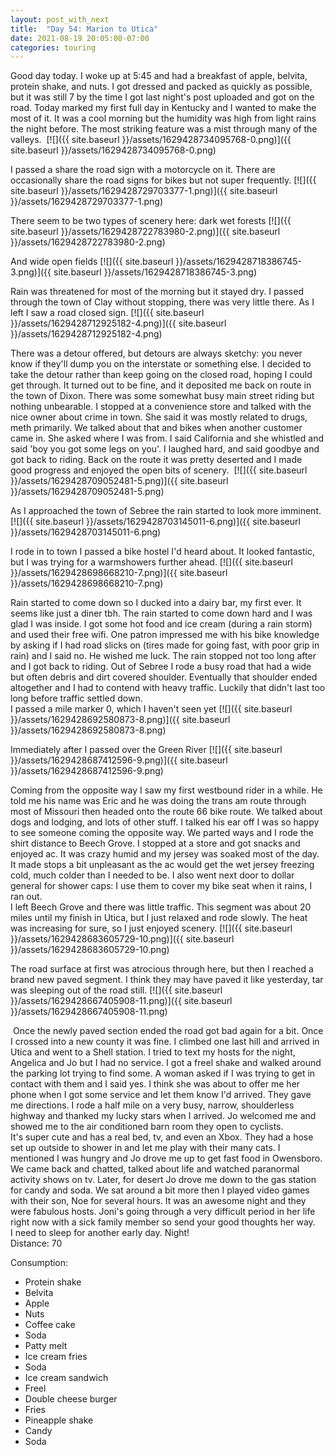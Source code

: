 ```yaml
---
layout: post_with_next
title:  "Day 54: Marion to Utica"
date: 2021-08-19 20:05:00-07:00
categories: touring
---
```

Good day today. I woke up at 5:45 and had a breakfast of apple, belvita, protein shake, and nuts. I got dressed and packed as quickly as possible, but it was still 7 by the time I got last night's post uploaded and got on the road. Today marked my first full day in Kentucky and I wanted to make the most of it. It was a cool morning but the humidity was high from light rains the night before. The most striking feature was a mist through many of the valleys. 
[![]({{ site.baseurl }}/assets/1629428734095768-0.png)]({{ site.baseurl }}/assets/1629428734095768-0.png)
  
I passed a share the road sign with a motorcycle on it. There are occasionally share the road signs for bikes but not super frequently.
[![]({{ site.baseurl }}/assets/1629428729703377-1.png)]({{ site.baseurl }}/assets/1629428729703377-1.png)
  
There seem to be two types of scenery here: dark wet forests
[![]({{ site.baseurl }}/assets/1629428722783980-2.png)]({{ site.baseurl }}/assets/1629428722783980-2.png)
  
And wide open fields
[![]({{ site.baseurl }}/assets/1629428718386745-3.png)]({{ site.baseurl }}/assets/1629428718386745-3.png)
  
Rain was threatened for most of the morning but it stayed dry. I passed through the town of Clay without stopping, there was very little there. As I left I saw a road closed sign.
[![]({{ site.baseurl }}/assets/1629428712925182-4.png)]({{ site.baseurl }}/assets/1629428712925182-4.png)
  
There was a detour offered, but detours are always sketchy: you never know if they'll dump you on the interstate or something else. I decided to take the detour rather than keep going on the closed road, hoping I could get through. It turned out to be fine, and it deposited me back on route in the town of Dixon. There was some somewhat busy main street riding but nothing unbearable. I stopped at a convenience store and talked with the nice owner about crime in town. She said it was mostly related to drugs, meth primarily. We talked about that and bikes when another customer came in. She asked where I was from. I said California and she whistled and said 'boy you got some legs on you'. I laughed hard, and said goodbye and got back to riding. Back on the route it was pretty deserted and I made good progress and enjoyed the open bits of scenery. 
[![]({{ site.baseurl }}/assets/1629428709052481-5.png)]({{ site.baseurl }}/assets/1629428709052481-5.png)
  
As I approached the town of Sebree the rain started to look more imminent. 
[![]({{ site.baseurl }}/assets/1629428703145011-6.png)]({{ site.baseurl }}/assets/1629428703145011-6.png)
  
I rode in to town I passed a bike hostel I'd heard about. It looked fantastic, but I was trying for a warmshowers further ahead.
[![]({{ site.baseurl }}/assets/1629428698668210-7.png)]({{ site.baseurl }}/assets/1629428698668210-7.png)
  
Rain started to come down so I ducked into a dairy bar, my first ever. It seems like just a diner tbh. The rain started to come down hard and I was glad I was inside. I got some hot food and ice cream (during a rain storm) and used their free wifi. One patron impressed me with his bike knowledge by asking if I had road slicks on (tires made for going fast, with poor grip in rain) and I said no. He wished me luck. The rain stopped not too long after and I got back to riding. Out of Sebree I rode a busy road that had a wide but often debris and dirt covered shoulder. Eventually that shoulder ended altogether and I had to contend with heavy traffic. Luckily that didn't last too long before traffic settled down.  
I passed a mile marker 0, which I haven't seen yet
[![]({{ site.baseurl }}/assets/1629428692580873-8.png)]({{ site.baseurl }}/assets/1629428692580873-8.png)
  
Immediately after I passed over the Green River
[![]({{ site.baseurl }}/assets/1629428687412596-9.png)]({{ site.baseurl }}/assets/1629428687412596-9.png)
  
Coming from the opposite way I saw my first westbound rider in a while. He told me his name was Eric and he was doing the trans am route through most of Missouri then headed onto the route 66 bike route. We talked about dogs and lodging, and lots of other stuff. I talked his ear off I was so happy to see someone coming the opposite way. We parted ways and I rode the shirt distance to Beech Grove. I stopped at a store and got snacks and enjoyed ac. It was crazy humid and my jersey was soaked most of the day. It made stops a bit unpleasant as the ac would get the wet jersey freezing cold, much colder than I needed to be. I also went next door to dollar general for shower caps: I use them to cover my bike seat when it rains, I ran out.   
I left Beech Grove and there was little traffic. This segment was about 20 miles until my finish in Utica, but I just relaxed and rode slowly. The heat was increasing for sure, so I just enjoyed scenery.
[![]({{ site.baseurl }}/assets/1629428683605729-10.png)]({{ site.baseurl }}/assets/1629428683605729-10.png)
  
The road surface at first was atrocious through here, but then I reached a brand new paved segment. I think they may have paved it like yesterday, tar was sleeping out of the road still.
[![]({{ site.baseurl }}/assets/1629428667405908-11.png)]({{ site.baseurl }}/assets/1629428667405908-11.png)
  
 Once the newly paved section ended the road got bad again for a bit. Once I crossed into a new county it was fine. I climbed one last hill and arrived in Utica and went to a Shell station. I tried to text my hosts for the night, Angelica and Jo but I had no service. I got a freel shake and walked around the parking lot trying to find some. A woman asked if I was trying to get in contact with them and I said yes. I think she was about to offer me her phone when I got some service and let them know I'd arrived. They gave me directions. I rode a half mile on a very busy, narrow, shoulderless highway and thanked my lucky stars when I arrived. Jo welcomed me and showed me to the air conditioned barn room they open to cyclists.  
It's super cute and has a real bed, tv, and even an Xbox. They had a hose set up outside to shower in and let me play with their many cats. I mentioned I was hungry and Jo drove me up to get fast food in Owensboro. We came back and chatted, talked about life and watched paranormal activity shows on tv. Later, for desert Jo drove me down to the gas station for candy and soda. We sat around a bit more then I played video games with their son, Noe for several hours. It was an awesome night and they were fabulous hosts. Joni's going through a very difficult period in her life right now with a sick family member so send your good thoughts her way.   
I need to sleep for another early day. Night!  
Distance: 70

Consumption:
- Protein shake
- Belvita
- Apple
- Nuts
- Coffee cake
- Soda
- Patty melt
- Ice cream fries
- Soda
- Ice cream sandwich
- Freel
- Double cheese burger
- Fries
- Pineapple shake
- Candy
- Soda

